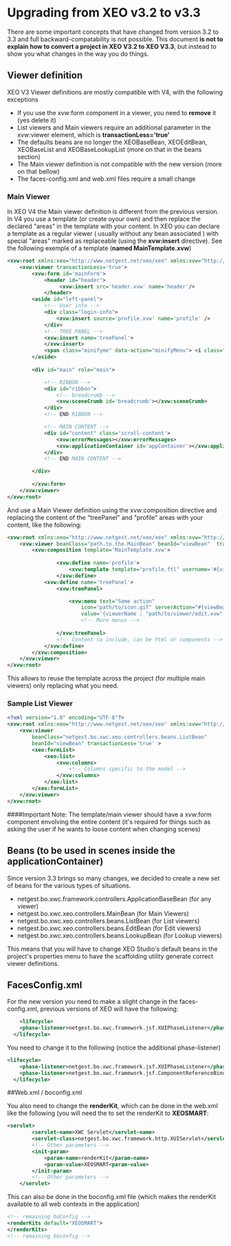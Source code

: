 # Upgrading from XEO v3.2 to v3.3

There are some important concepts that have changed from version 3.2 to 3.3 and full backward-compatability is not possible. This document **is not to explain how to convert a project in XEO V3.2 to XEO V3.3**, but instead to show you what changes in the way you do things.

## Viewer definition
XEO V3 Viewer definitions are mostly compatible with V4, with the following exceptions

- If you use the xvw:form component in a viewer, you need to **remove** it (yes delete it)
- List viewers and Main viewers require an additional parameter in the xvw:viewer element, which is **transactionLess='true'**
- The defaults beans are no longer the XEOBaseBean, XEOEditBean, XEOBaseList and XEOBaseLookupList (more on that in the beans section)
- The Main viewer definition is not compatible with the new version (more on that bellow)
- The faces-config.xml and web.xml files require a small change

### Main Viewer

In XEO V4 the Main viewer definition is different from the previous version. In V4 you use a template (or create oyour own) and then replace the declared "areas" in the template with your content. In XEO you can declare a template as a regular viewer ( usually without any bean associated ) with special "areas" marked as replaceable (using the **xvw:insert** directive). See the following exemple of a template (**named MainTemplate.xvw**)

```xml
<xvw:root xmlns:xeo="http://www.netgest.net/xeo/xeo" xmlns:xvw="http://www.netgest.net/xeo/xvw">
    <xvw:viewer transactionLess='true'>
        <xvw:form id='mainForm'>
        	<header id="header">
				 <xvw:insert src='header.xvw' name='header'/>
			</header>
		<aside id="left-panel">
			<!-- User info -->
			<div class="login-info">
				<xvw:insert source='profile.xvw' name='profile' />
			</div>
            <!-- TREE PANEL -->
			<xvw:insert name='treePanel'>
			</xvw:insert>	
			<span class="minifyme" data-action="minifyMenu"> <i class="fa fa-arrow-circle-left hit"></i> </span>
		</aside>
		
		<div id="main" role="main">

			<!-- RIBBON -->
			<div id="ribbon">
				<!-- breadcrumb -->
				<xvw:sceneCrumb id='breadcrumb'></xvw:sceneCrumb>
			</div>
			<!-- END RIBBON -->

			<!-- MAIN CONTENT -->
			<div id="content" class='scroll-content'>
				<xvw:errorMessages></xvw:errorMessages>
				<xvw:applicationContainer id='appContainer'></xvw:applicationContainer> 
			</div>
			<!-- END MAIN CONTENT -->

		</div>
		
		</xvw:form>
    </xvw:viewer>
</xvw:root>

```
And use a Main Viewer definition using the xvw:composition directive and replacing the content of the "treePanel" and "profile" areas with your content, like the following:

```xml
<xvw:root xmlns:xeo="http://www.netgest.net/xeo/xeo" xmlns:xvw="http://www.netgest.net/xeo/xvw">
	<xvw:viewer beanClass="path.to.the.MainBean" beanId="viewBean"	transactionLess='true'>
		<xvw:composition template='MainTemplate.xvw'>
        
				<xvw:define name='profile'>
					<xvw:template template="profile.ftl" username='#{viewBean.loggedUser}' profiles='#{viewBean.profiles}'></xvw:template>
				</xvw:define>
			<xvw:define name='treePanel'>
				<xvw:treePanel>

					<xvw:menu text="Some action" 
						icon="path/to/icon.gif" serverAction="#{viewBean.createObject}"
						value='{viewerName : "path/to/viewer/edit.xvw" , objectName : "SOME_OBJECT"}'></xvw:menu>
                        <!-- More menus -->
                        
				</xvw:treePanel>
				<!-- Content to include, can be html or components -->
			</xvw:define>
		</xvw:composition>
	</xvw:viewer>
</xvw:root>

```
This allows to reuse the template across the project (for multiple main viewers) only replacing what you need.

### Sample List Viewer

```xml
<?xml version="1.0" encoding="UTF-8"?>
<xvw:root xmlns:xeo="http://www.netgest.net/xeo/xeo" xmlns:xvw="http://www.netgest.net/xeo/xvw">
    <xvw:viewer
        beanClass="netgest.bo.xwc.xeo.controllers.beans.ListBean"
        beanId="viewBean" transactionLess='true' >
        <xeo:formList>
            <xeo:list>
                <xvw:columns>
                    <!-- Columns specific to the model -->
                </xvw:columns>
            </xeo:list>
        </xeo:formList>
    </xvw:viewer>
</xvw:root>

```

####Important Note:
The template/main viewer should have a xvw:form component envolving the entire content (it's required for things such as asking the user if he wants to loose content when changing scenes)

## Beans (to be used in scenes inside the applicationContainer)

Since version 3.3 brings so many changes, we decided to create a new set of beans for the various types of situations.

- netgest.bo.xwc.framework.controllers.ApplicationBaseBean (for any viewer)
- netgest.bo.xwc.xeo.controllers.MainBean (for Main Viewers)
- netgest.bo.xwc.xeo.controllers.beans.ListBean (for List viewers)
- netgest.bo.xwc.xeo.controllers.beans.EditBean (for Edit viewers)
- netgest.bo.xwc.xeo.controllers.beans.LookupBean (for Lookup viewers)

This means that you will have to change XEO Studio's default beans in the project's properties menu to have the scaffolding utility generate correct viewer definitions.

## FacesConfig.xml

For the new version you need to make a slight change in the faces-config.xml, previous versions of XEO will have the following:

```xml
	<lifecycle>
    <phase-listener>netgest.bo.xwc.framework.jsf.XUIPhaseListener</phase-listener>
  </lifecycle>
```

You need to change it to the following (notice the additional phase-listener)

```xml
<lifecycle>
    <phase-listener>netgest.bo.xwc.framework.jsf.XUIPhaseListener</phase-listener>
    <phase-listener>netgest.bo.xwc.framework.jsf.ComponentReferenceBindingPhaseListener</phase-listener>
  </lifecycle>

```
##Web.xml / boconfig.xml

You also need to change the **renderKit**, which can be done in the web.xml like the following (you will need the to set the renderKit to **XEOSMART**:

```xml
<servlet>
		<servlet-name>XWC Servlet</servlet-name>
		<servlet-class>netgest.bo.xwc.framework.http.XUIServlet</servlet-class>
		<!-- Other parameters -->
		<init-param>
			<param-name>renderKit</param-name>
			<param-value>XEOSMART<param-value>
		</init-param>
		<!-- Other parameters -->
	</servlet>

```

This can also be done in the boconfig.xml file (which makes the renderKit available to all web contexts in the application)

```xml
<!-- remaining boConfig -->
<renderKits default="XEOSMART">
</renderKits>
<!-- remaining boconfig -->
```
